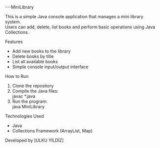 
---MiniLibrary

This is a simple Java console application that manages a mini library system.  
Users can add, delete, list books and perform basic operations using Java Collections.

Features

- Add new books to the library  
- Delete books by title  
- List all available books  
- Simple console input/output interface  

How to Run

1. Clone the repository  
2. Compile the Java files:  
   javac *.java  
3. Run the program:  
   java MiniLibrary  

Technologies Used

- Java  
- Collections Framework (ArrayList, Map)

Developed by [ULKU YİLDİZ]
